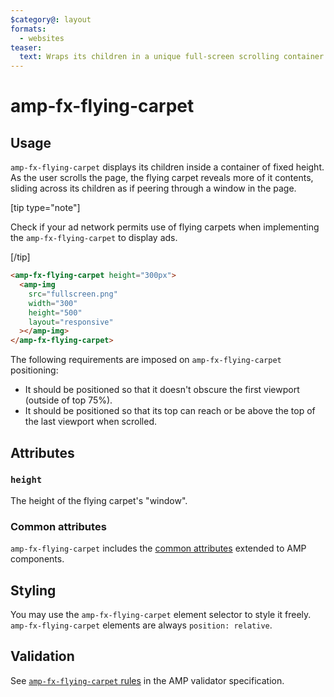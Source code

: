 ```yaml
---
$category@: layout
formats:
  - websites
teaser:
  text: Wraps its children in a unique full-screen scrolling container allowing you to display a full-screen ad without taking up the entire viewport.
---
```


<!---
Copyright 2016 The AMP HTML Authors. All Rights Reserved.

Licensed under the Apache License, Version 2.0 (the "License");
you may not use this file except in compliance with the License.
You may obtain a copy of the License at

      http://www.apache.org/licenses/LICENSE-2.0

Unless required by applicable law or agreed to in writing, software
distributed under the License is distributed on an "AS-IS" BASIS,
WITHOUT WARRANTIES OR CONDITIONS OF ANY KIND, either express or implied.
See the License for the specific language governing permissions and
limitations under the License.
-->

# amp-fx-flying-carpet

## Usage

`amp-fx-flying-carpet` displays its children inside a container of fixed height.
As the user scrolls the page, the flying carpet reveals more of it contents,
sliding across its children as if peering through a window in the page.

[tip type="note"]

Check if your ad network permits use of flying carpets when implementing the
`amp-fx-flying-carpet` to display ads.

[/tip]

```html
<amp-fx-flying-carpet height="300px">
  <amp-img
    src="fullscreen.png"
    width="300"
    height="500"
    layout="responsive"
  ></amp-img>
</amp-fx-flying-carpet>
```

The following requirements are imposed on `amp-fx-flying-carpet` positioning:

-   It should be positioned so that it doesn't obscure the first viewport
    (outside of top 75%).
-   It should be positioned so that its top can reach or be above the top of the
    last viewport when scrolled.

## Attributes

### `height`

The height of the flying carpet's "window".

### Common attributes

`amp-fx-flying-carpet` includes the
[common attributes](https://amp.dev/documentation/guides-and-tutorials/learn/common_attributes)
extended to AMP components.

## Styling

You may use the `amp-fx-flying-carpet` element selector to style it freely.
`amp-fx-flying-carpet` elements are always `position: relative`.

## Validation

See [`amp-fx-flying-carpet` rules](validator-amp-fx-flying-carpet.protoascii)
in the AMP validator specification.

